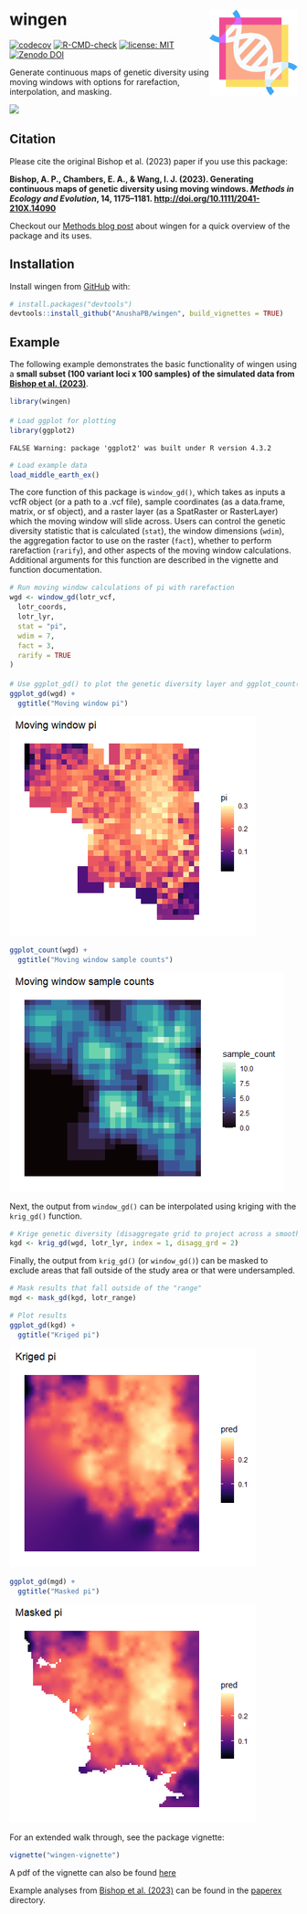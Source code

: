
<!-- README.md is generated from README.Rmd. Please edit that file -->

# wingen <img src="man/figures/logo.png" align="right" height="150"/>

<!-- badges: start -->

[![codecov](https://codecov.io/gh/AnushaPB/wingen/graph/badge.svg?token=P4Z35HFR4Y)](https://app.codecov.io/gh/AnushaPB/wingen)
[![R-CMD-check](https://github.com/AnushaPB/wingen/actions/workflows/R-CMD-check.yaml/badge.svg)](https://github.com/AnushaPB/wingen/actions/workflows/R-CMD-check.yaml)
[![license:
MIT](https://img.shields.io/badge/license-MIT-blue)](https://img.shields.io/badge/license-MIT-blue)
[![Zenodo
DOI](https://zenodo.org/badge/499617621.svg)](https://zenodo.org/badge/latestdoi/499617621)
<!-- badges: end -->

Generate continuous maps of genetic diversity using moving windows with
options for rarefaction, interpolation, and masking.

![](man/figures/README-gif.gif)

## Citation

Please cite the original Bishop et al. (2023) paper if you use this
package:

**Bishop, A. P., Chambers, E. A., & Wang, I. J. (2023). Generating
continuous maps of genetic diversity using moving windows. ***Methods in
Ecology and Evolution***, 14, 1175–1181.
<http://doi.org/10.1111/2041-210X.14090>**

Checkout our [Methods blog
post](https://methodsblog.com/2023/05/03/wingen-mapping-genetic-diversity-using-moving-windows/)
about wingen for a quick overview of the package and its uses.

## Installation

Install wingen from [GitHub](https://github.com/) with:

``` r
# install.packages("devtools")
devtools::install_github("AnushaPB/wingen", build_vignettes = TRUE)
```

## Example

The following example demonstrates the basic functionality of wingen
using a **small subset (100 variant loci x 100 samples) of the simulated
data from [Bishop et
al. (2023)](http://doi.org/10.1111/2041-210X.14090)**.

``` r
library(wingen)

# Load ggplot for plotting
library(ggplot2)
```

    FALSE Warning: package 'ggplot2' was built under R version 4.3.2

``` r
# Load example data
load_middle_earth_ex()
```

The core function of this package is `window_gd()`, which takes as
inputs a vcfR object (or a path to a .vcf file), sample coordinates (as
a data.frame, matrix, or sf object), and a raster layer (as a SpatRaster
or RasterLayer) which the moving window will slide across. Users can
control the genetic diversity statistic that is calculated (`stat`), the
window dimensions (`wdim`), the aggregation factor to use on the raster
(`fact`), whether to perform rarefaction (`rarify`), and other aspects
of the moving window calculations. Additional arguments for this
function are described in the vignette and function documentation.

``` r
# Run moving window calculations of pi with rarefaction
wgd <- window_gd(lotr_vcf,
  lotr_coords,
  lotr_lyr,
  stat = "pi",
  wdim = 7,
  fact = 3,
  rarify = TRUE
)

# Use ggplot_gd() to plot the genetic diversity layer and ggplot_count() to plot the sample counts layer
ggplot_gd(wgd) +
  ggtitle("Moving window pi")
```

![](README_files/figure-gfm/window_gd-1.png)<!-- -->

``` r
ggplot_count(wgd) +
  ggtitle("Moving window sample counts")
```

![](README_files/figure-gfm/unnamed-chunk-2-1.png)<!-- -->

Next, the output from `window_gd()` can be interpolated using kriging
with the `krig_gd()` function.

``` r
# Krige genetic diversity (disaggregate grid to project across a smoother final surface)
kgd <- krig_gd(wgd, lotr_lyr, index = 1, disagg_grd = 2)
```

Finally, the output from `krig_gd()` (or `window_gd()`) can be masked to
exclude areas that fall outside of the study area or that were
undersampled.

``` r
# Mask results that fall outside of the "range"
mgd <- mask_gd(kgd, lotr_range)
```

``` r
# Plot results
ggplot_gd(kgd) +
  ggtitle("Kriged pi")
```

![](README_files/figure-gfm/result-1.png)<!-- -->

``` r
ggplot_gd(mgd) +
  ggtitle("Masked pi")
```

![](README_files/figure-gfm/result-2.png)<!-- -->

For an extended walk through, see the package vignette:

``` r
vignette("wingen-vignette")
```

A pdf of the vignette can also be found
[here](https://github.com/AnushaPB/wingen/blob/main/vignettes/wingen-vignette.pdf)

Example analyses from [Bishop et
al. (2023)](http://doi.org/10.1111/2041-210X.14090) can be found in the
[paperex](https://github.com/AnushaPB/wingen/tree/main/paperex)
directory.
